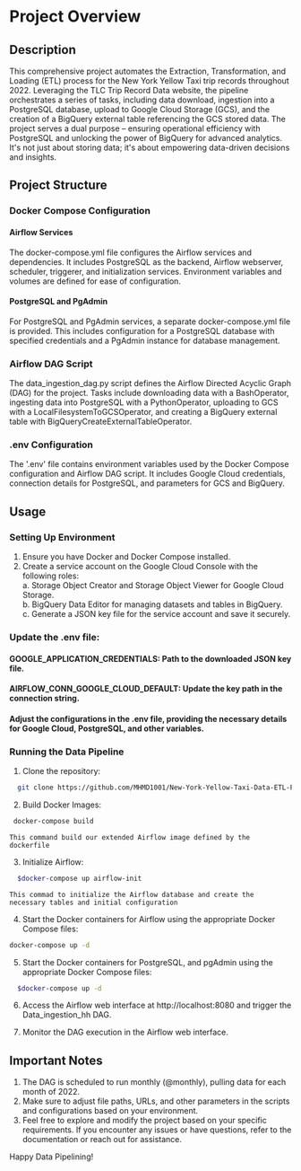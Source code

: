 # Project Overview

## Description

This comprehensive project automates the Extraction, Transformation, and Loading (ETL) process for the New York Yellow Taxi trip records throughout 2022. Leveraging the TLC Trip Record Data website, the pipeline orchestrates a series of tasks, including data download, ingestion into a PostgreSQL database, upload to Google Cloud Storage (GCS), and the creation of a BigQuery external table referencing the GCS stored data.
The project serves a dual purpose – ensuring operational efficiency with PostgreSQL and unlocking the power of BigQuery for advanced analytics. It's not just about storing data; it's about empowering data-driven decisions and insights.

## Project Structure
### Docker Compose Configuration
#### Airflow Services
The docker-compose.yml file configures the Airflow services and dependencies. It includes PostgreSQL as the backend, Airflow webserver, scheduler, triggerer, and initialization services. Environment variables and volumes are defined for ease of configuration.

#### PostgreSQL and PgAdmin
For PostgreSQL and PgAdmin services, a separate docker-compose.yml file is provided. This includes configuration for a PostgreSQL database with specified credentials and a PgAdmin instance for database management.

### Airflow DAG Script
The data_ingestion_dag.py script defines the Airflow Directed Acyclic Graph (DAG) for the project. Tasks include downloading data with a BashOperator, ingesting data into PostgreSQL with a PythonOperator, uploading to GCS with a LocalFilesystemToGCSOperator, and creating a BigQuery external table with BigQueryCreateExternalTableOperator.

### .env Configuration
The '.env' file contains environment variables used by the Docker Compose configuration and Airflow DAG script. It includes Google Cloud credentials, connection details for PostgreSQL, and parameters for GCS and BigQuery.


## Usage
### Setting Up Environment
1. Ensure you have Docker and Docker Compose installed.
2. Create a service account on the Google Cloud Console with the following roles:  
  a. Storage Object Creator and Storage Object Viewer for Google Cloud Storage.  
  b. BigQuery Data Editor for managing datasets and tables in BigQuery.  
  c. Generate a JSON key file for the service account and save it securely.  


### Update the .env file:

#### GOOGLE_APPLICATION_CREDENTIALS: Path to the downloaded JSON key file.  
#### AIRFLOW_CONN_GOOGLE_CLOUD_DEFAULT: Update the key path in the connection string.  
#### Adjust the configurations in the .env file, providing the necessary details for Google Cloud, PostgreSQL, and other variables.

### Running the Data Pipeline
1. Clone the repository:
```bash
  git clone https://github.com/MHMD1001/New-York-Yellow-Taxi-Data-ETL-Pipeline.git
```

2. Build Docker Images:
```bash
 docker-compose build
```
    This command build our extended Airflow image defined by the dockerfile

3. Initialize Airflow:
```bash
  $docker-compose up airflow-init
```
    This commad to initialize the Airflow database and create the necessary tables and initial configuration

4. Start the Docker containers for Airflow using the appropriate Docker Compose files:
```bash
docker-compose up -d
```

5. Start the Docker containers for PostgreSQL, and pgAdmin using the appropriate Docker Compose files:
```bash
  $docker-compose up -d
```

6. Access the Airflow web interface at http://localhost:8080 and trigger the Data_ingestion_hh DAG.

7. Monitor the DAG execution in the Airflow web interface.

## Important Notes
1. The DAG is scheduled to run monthly (@monthly), pulling data for each month of 2022.
2. Make sure to adjust file paths, URLs, and other parameters in the scripts and configurations based on your environment.
2. Feel free to explore and modify the project based on your specific requirements. If you encounter any issues or have questions, refer to the documentation or reach out for assistance.

Happy Data Pipelining!









